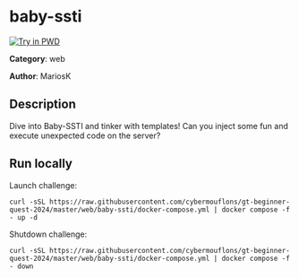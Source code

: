 # baby-ssti

[![Try in PWD](https://raw.githubusercontent.com/play-with-docker/stacks/master/assets/images/button.png)](https://labs.play-with-docker.com/?stack=https://raw.githubusercontent.com/cybermouflons/gt-beginner-quest-2024/master/web/baby-ssti/docker-compose.yml)


**Category**: web

**Author**: MariosK

## Description

Dive into Baby-SSTI and tinker with templates! Can you inject some fun and execute unexpected code on the server? 



## Run locally

Launch challenge:
```
curl -sSL https://raw.githubusercontent.com/cybermouflons/gt-beginner-quest-2024/master/web/baby-ssti/docker-compose.yml | docker compose -f - up -d
```

Shutdown challenge:
```
curl -sSL https://raw.githubusercontent.com/cybermouflons/gt-beginner-quest-2024/master/web/baby-ssti/docker-compose.yml | docker compose -f - down
```
